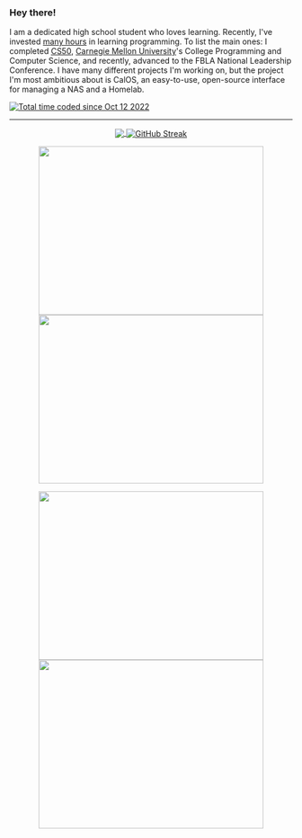 ### Hey there!

I am a dedicated high school student who loves learning. Recently, I've invested [many hours](https://wakatime.com/@AamirA) in learning programming. To list the main ones: I completed [CS50](https://cs50.harvard.edu/), [Carnegie Mellon University](https://academy.cs.cmu.edu/course-info)'s College Programming and Computer Science, and recently, advanced to the FBLA National Leadership Conference. I have many different projects I'm working on, but the project I'm most ambitious about is CalOS, an easy-to-use, open-source interface for managing a NAS and a Homelab.

<a href="https://wakatime.com/@a74de5a2-6029-42fc-af5a-6c68022b44ae"><img src="https://wakatime.com/badge/user/a74de5a2-6029-42fc-af5a-6c68022b44ae.svg" alt="Total time coded since Oct 12 2022" /></a>
<hr>
<div align="center">
  <a href="https://github.com/anuraghazra/github-readme-stats">
    <img align="center" width+200 src="https://github-readme-stats.vercel.app/api?username=aamirazad&theme=rose_pine&show_icons=true&card_width=300" />
  </a>
  <a href="https://git.io/streak-stats">
    <img align="center" src="https://streak.aamira.me/?user=aamirazad&theme=dark&mode=weekly&card_width=350" alt="GitHub Streak" />
  </a>
</div>
<p align="center"><a href="https://wakatime.com/@aamira">
  <img align="center" width="400" height="300" src="https://wakatime.com/share/@AamirA/51c985fe-39f5-45c7-b07b-a595e6955ec0.svg" />
</a>
<a href="https://wakatime.com/@aamira">
  <img align="center" width="400" height="300" src="https://wakatime.com/share/@AamirA/474e3c38-1b2e-4905-bea1-c905cffdb40d.svg" />
</a></p>

<p align="center"><a href="https://wakatime.com/@aamira">
  <img align="center" width="400" height="300" src="https://wakatime.com/share/@AamirA/cfbaafd0-2c66-46f4-a9d1-4c22dce0d3c4.svg" />
</a>
  <a href="https://wakatime.com/@aamira">
  <img align="center" width="400" height="300" src="https://wakatime.com/share/@AamirA/2634283f-c56e-4627-a9cb-afde8849a03b.svg" />
</a></p>

